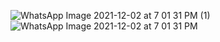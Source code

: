 ![WhatsApp Image 2021-12-02 at 7 01 31 PM (1)](https://user-images.githubusercontent.com/94187482/144432925-13c55e4c-2cdd-443a-b872-ca6de65fa87d.jpeg)
![WhatsApp Image 2021-12-02 at 7 01 31 PM](https://user-images.githubusercontent.com/94187482/144432948-99cdaba7-ba64-4b29-ab24-ee10b3e33983.jpeg)


